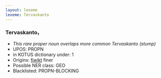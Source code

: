 ```yaml
---
layout: lexeme
lexeme: Tervaskanto
---
```


###  Tervaskanto₁

* _This rare proper noun overlaps more common *Tervaskanto* (stump)_
* UPOS:  PROPN
* in KOTUS dictionary under:  1
* Origins: [fiwikt](https://fi.wiktionary.org/wiki/Tervaskanto) finer 
* Possible NER class:  GEO
* Blacklisted:  PROPN-BLOCKING

